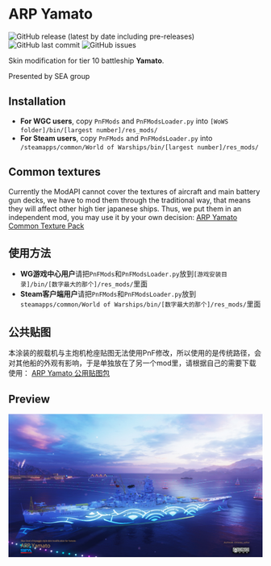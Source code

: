 ﻿# ARP Yamato

![GitHub release (latest by date including pre-releases)](https://img.shields.io/github/v/release/SEA-group/ARP-Yamato?include_prereleases)
![GitHub last commit](https://img.shields.io/github/last-commit/SEA-group/ARP-Yamato)
![GitHub issues](https://img.shields.io/github/issues-raw/SEA-group/ARP-Yamato)

Skin modification for tier 10 battleship **Yamato**. 

Presented by SEA group

## Installation
* **For WGC users**, copy `PnFMods` and `PnFModsLoader.py` into `[WoWS folder]/bin/[largest number]/res_mods/`
* **For Steam users**, copy `PnFMods` and `PnFModsLoader.py` into `/steamapps/common/World of Warships/bin/[largest number]/res_mods/`

## Common textures
Currently the ModAPI cannot cover the textures of aircraft and main battery gun decks, we have to mod them through the traditional way, that means they will affect other high tier japanese ships. Thus, we put them in an independent mod, you may use it by your own decision:
[ARP Yamato Common Texture Pack](https://github.com/SEA-group/ARP-Yamato-Common-Texture-Pack)

## 使用方法
* **WG游戏中心用户**请把`PnFMods`和`PnFModsLoader.py`放到`[游戏安装目录]/bin/[数字最大的那个]/res_mods/`里面
* **Steam客户端用户**请把`PnFMods`和`PnFModsLoader.py`放到`steamapps/common/World of Warships/bin/[数字最大的那个]/res_mods/`里面

## 公共贴图
本涂装的舰载机与主炮机枪座贴图无法使用PnF修改，所以使用的是传统路径，会对其他船的外观有影响，于是单独放在了另一个mod里，请根据自己的需要下载使用：
[ARP Yamato 公用贴图包](https://github.com/SEA-group/ARP-Yamato-Common-Texture-Pack)

## Preview
![ARP-Yamato-Primitive](https://raw.githubusercontent.com/SEA-group/ARP-Yamato/master/Affiche_1.jpg)
